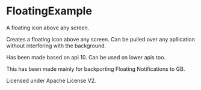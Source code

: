 FloatingExample
===============

A floating icon above any screen.

Creates a floating icon above any screen. Can be pulled over any apllication without interfering with the background.

Has been made based on api 10. Can be used on lower apis too.

This has been made mainly for backporting Floating Notifications to GB.

Licensed under Apache License V2.
